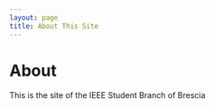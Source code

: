 ```yaml
---
layout: page
title: About This Site
---
```


# About

This is the site of the IEEE Student Branch of Brescia
